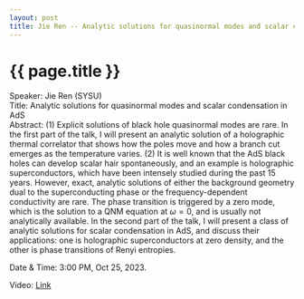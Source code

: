 ```yaml
---
layout: post
title: Jie Ren -- Analytic solutions for quasinormal modes and scalar condensation in AdS
---
```


{{ page.title }}
================

Speaker: Jie Ren (SYSU)  
Title: Analytic solutions for quasinormal modes and scalar condensation in AdS  
Abstract: (1) Explicit solutions of black hole quasinormal modes are rare. In the first part of the talk, I will present an analytic solution of a holographic thermal correlator that shows how the poles move and how a branch cut emerges as the temperature varies. (2) It is well known that the AdS black holes can develop scalar hair spontaneously, and an example is holographic superconductors, which have been intensely studied during the past 15 years. However, exact, analytic solutions of either the background geometry dual to the superconducting phase or the frequency-dependent conductivity are rare. The phase transition is triggered by a zero mode, which is the solution to a QNM equation at $\omega=0$, and is usually not analytically available. In the second part of the talk, I will present a class of analytic solutions for scalar condensation in AdS, and discuss their applications: one is holographic superconductors at zero density, and the other is phase transitions of Renyi entropies.   


Date & Time: 3:00 PM, Oct 25, 2023.  

Video: [Link]( )  
